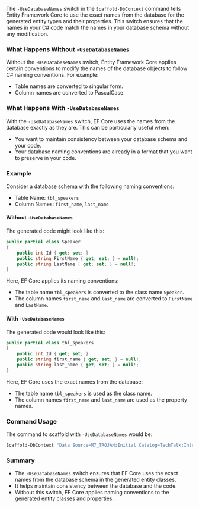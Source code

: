 The `-UseDatabaseNames` switch in the `Scaffold-DbContext` command tells Entity Framework Core to use the exact names from the database for the generated entity types and their properties. This switch ensures that the names in your C# code match the names in your database schema without any modification.

### What Happens Without `-UseDatabaseNames`

Without the `-UseDatabaseNames` switch, Entity Framework Core applies certain conventions to modify the names of the database objects to follow C# naming conventions. For example:
- Table names are converted to singular form.
- Column names are converted to PascalCase.

### What Happens With `-UseDatabaseNames`

With the `-UseDatabaseNames` switch, EF Core uses the names from the database exactly as they are. This can be particularly useful when:
- You want to maintain consistency between your database schema and your code.
- Your database naming conventions are already in a format that you want to preserve in your code.

### Example

Consider a database schema with the following naming conventions:

- Table Name: `tbl_speakers`
- Column Names: `first_name`, `last_name`

#### Without `-UseDatabaseNames`

The generated code might look like this:
```csharp
public partial class Speaker
{
    public int Id { get; set; }
    public string FirstName { get; set; } = null!;
    public string LastName { get; set; } = null!;
}
```

Here, EF Core applies its naming conventions:
- The table name `tbl_speakers` is converted to the class name `Speaker`.
- The column names `first_name` and `last_name` are converted to `FirstName` and `LastName`.

#### With `-UseDatabaseNames`

The generated code would look like this:
```csharp
public partial class tbl_speakers
{
    public int Id { get; set; }
    public string first_name { get; set; } = null!;
    public string last_name { get; set; } = null!;
}
```

Here, EF Core uses the exact names from the database:
- The table name `tbl_speakers` is used as the class name.
- The column names `first_name` and `last_name` are used as the property names.

### Command Usage

The command to scaffold with `-UseDatabaseNames` would be:

```bash
Scaffold-DbContext "Data Source=M7_TROJAN;Initial Catalog=TechTalk;Integrated Security=SSPI;TrustServerCertificate=True" Microsoft.EntityFrameworkCore.SqlServer -UseDatabaseNames
```

### Summary

- The `-UseDatabaseNames` switch ensures that EF Core uses the exact names from the database schema in the generated entity classes.
- It helps maintain consistency between the database and the code.
- Without this switch, EF Core applies naming conventions to the generated entity classes and properties.
